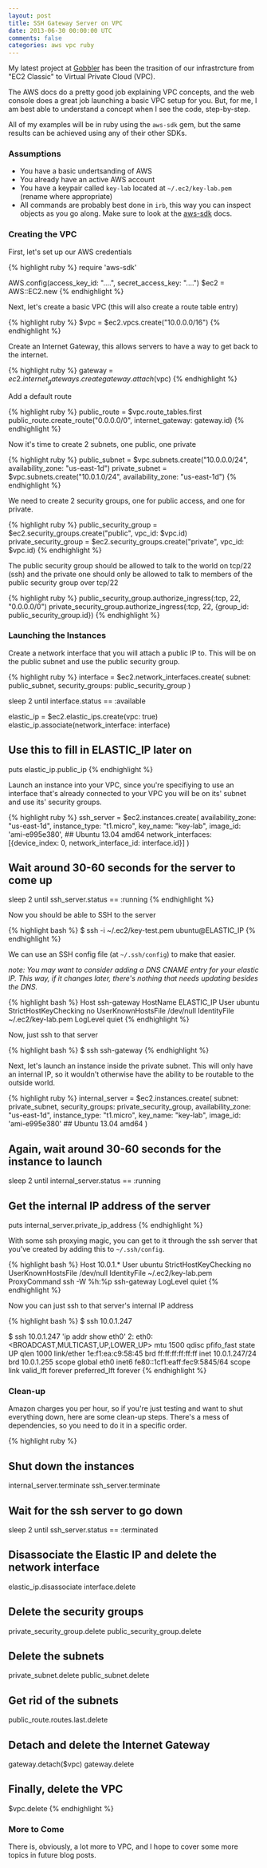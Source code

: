 ```yaml
---           
layout: post
title: SSH Gateway Server on VPC
date: 2013-06-30 00:00:00 UTC
comments: false
categories: aws vpc ruby
---
```


My latest project at [Gobbler](http://gobbler.com) has been the trasition
of our infrastrcture from "EC2 Classic" to Virtual Private Cloud (VPC).

The AWS docs do a pretty good job explaining VPC concepts, and the web
console does a great job launching a basic VPC setup for you. But, for
me, I am best able to understand a concept when I see the code,
step-by-step.

All of my examples will be in ruby using the `aws-sdk` gem, but the same
results can be achieved using any of their other SDKs.

### Assumptions

  * You have a basic undertsanding of AWS
  * You already have an active AWS account
  * You have a keypair called `key-lab` located at `~/.ec2/key-lab.pem` (rename where appropriate)
  * All commands are probably best done in `irb`, this way you can
    inspect objects as you go along. Make sure to look at the [aws-sdk](http://rdoc.info/gems/aws-sdk/frames/) docs.


### Creating the VPC

First, let's set up our AWS credentials

{% highlight ruby %}
  require 'aws-sdk'

  AWS.config(access_key_id: "....", secret_access_key: "....")
  $ec2 = AWS::EC2.new
{% endhighlight %}

Next, let's create a basic VPC (this will also create a route table
entry)

{% highlight ruby %}
  $vpc = $ec2.vpcs.create("10.0.0.0/16")
{% endhighlight %}

Create an Internet Gateway, this allows servers to have a way to get
back to the internet.

{% highlight ruby %}
  gateway = $ec2.internet_gateways.create
  gateway.attach($vpc)
{% endhighlight %}

Add a default route

{% highlight ruby %}
  public_route = $vpc.route_tables.first
  public_route.create_route("0.0.0.0/0", internet_gateway: gateway.id)
{% endhighlight %}

Now it's time to create 2 subnets, one public, one private

{% highlight ruby %}
  public_subnet = $vpc.subnets.create("10.0.0.0/24", availability_zone: "us-east-1d")
  private_subnet = $vpc.subnets.create("10.0.1.0/24", availability_zone: "us-east-1d")
{% endhighlight %}

We need to create 2 security groups, one for public access, and one for
private. 

{% highlight ruby %}
  public_security_group = $ec2.security_groups.create("public", vpc_id: $vpc.id)
  private_security_group = $ec2.security_groups.create("private", vpc_id: $vpc.id)
{% endhighlight %}

The public security group should be allowed to talk to the
world on tcp/22 (ssh) and the private one should only be allowed to talk
to members of the public security group over tcp/22

{% highlight ruby %}
  public_security_group.authorize_ingress(:tcp, 22, "0.0.0.0/0")
  private_security_group.authorize_ingress(:tcp, 22, {group_id: public_security_group.id})
{% endhighlight %}



### Launching the Instances

Create a network interface that you will attach a public IP to. This
will be on the public subnet and use the public security group.

{% highlight ruby %}
  interface = $ec2.network_interfaces.create(
    subnet: public_subnet,
    security_groups: public_security_group
  )

  sleep 2 until interface.status == :available

  elastic_ip = $ec2.elastic_ips.create(vpc: true)
  elastic_ip.associate(network_interface: interface)

  ## Use this to fill in ELASTIC_IP later on
  puts elastic_ip.public_ip
{% endhighlight %}

Launch an instance into your VPC, since you're specifiying to
use an interface that's already connected to your VPC you will be on
its' subnet and use its' security groups.

{% highlight ruby %}
  ssh_server = $ec2.instances.create(
    availability_zone: "us-east-1d",
    instance_type: "t1.micro",
    key_name: "key-lab",
    image_id: 'ami-e995e380', ## Ubuntu 13.04 amd64
    network_interfaces: [{device_index: 0, network_interface_id: interface.id}]
  )

  ## Wait around 30-60 seconds for the server to come up
  sleep 2 until ssh_server.status == :running
{% endhighlight %}

Now you should be able to SSH to the server

{% highlight bash %}
  $ ssh -i ~/.ec2/key-test.pem ubuntu@ELASTIC_IP
{% endhighlight %}

We can use an SSH config file (at `~/.ssh/config`) to make that easier.

_note: You may want to consider adding a DNS CNAME entry for your
elastic IP. This way, if it changes later, there's nothing that needs
updating besides the DNS._

{% highlight bash %}
Host ssh-gateway
   HostName ELASTIC_IP
   User ubuntu
   StrictHostKeyChecking no
   UserKnownHostsFile /dev/null
   IdentityFile ~/.ec2/key-lab.pem
   LogLevel quiet
{% endhighlight %}

Now, just ssh to that server

{% highlight bash %}
  $ ssh ssh-gateway
{% endhighlight %}

Next, let's launch an instance inside the private subnet. This will only
have an internal IP, so it wouldn't otherwise have the ability to
be routable to the outside world.

{% highlight ruby %}
  internal_server = $ec2.instances.create(
    subnet: private_subnet,
    security_groups: private_security_group,
    availability_zone: "us-east-1d",
    instance_type: "t1.micro",
    key_name: "key-lab",
    image_id: 'ami-e995e380' ## Ubuntu 13.04 amd64
  )

  ## Again, wait around 30-60 seconds for the instance to launch
  sleep 2 until internal_server.status == :running

  ## Get the internal IP address of the server
  puts internal_server.private_ip_address
{% endhighlight %}

With some ssh proxying magic, you can get to it through the ssh
server that you've created by adding this to `~/.ssh/config`.

{% highlight bash %}
Host 10.0.1.*
   User ubuntu
   StrictHostKeyChecking no
   UserKnownHostsFile /dev/null
   IdentityFile ~/.ec2/key-lab.pem
   ProxyCommand ssh -W %h:%p ssh-gateway
   LogLevel quiet
{% endhighlight %}

Now you can just ssh to that server's internal IP address

{% highlight bash %}
  $ ssh 10.0.1.247

  $ ssh 10.0.1.247 'ip addr show eth0'
  2: eth0: <BROADCAST,MULTICAST,UP,LOWER_UP> mtu 1500 qdisc pfifo_fast state UP qlen 1000
      link/ether 1e:f1:ea:c9:58:45 brd ff:ff:ff:ff:ff:ff
      inet 10.0.1.247/24 brd 10.0.1.255 scope global eth0
      inet6 fe80::1cf1:eaff:fec9:5845/64 scope link 
         valid_lft forever preferred_lft forever
{% endhighlight %}

### Clean-up

Amazon charges you per hour, so if you're just testing and want to shut
everything down, here are some clean-up steps. There's a mess of
dependencies, so you need to do it in a specific order.

{% highlight ruby %}
  ## Shut down the instances
  internal_server.terminate
  ssh_server.terminate

  ## Wait for the ssh server to go down
  sleep 2 until ssh_server.status == :terminated

  ## Disassociate the Elastic IP and delete the network interface
  elastic_ip.disassociate
  interface.delete

  ## Delete the security groups
  private_security_group.delete
  public_security_group.delete

  ## Delete the subnets
  private_subnet.delete
  public_subnet.delete

  ## Get rid of the subnets
  public_route.routes.last.delete

  ## Detach and delete the Internet Gateway
  gateway.detach($vpc)
  gateway.delete

  ## Finally, delete the VPC
  $vpc.delete
{% endhighlight %}


### More to Come

There is, obviously, a lot more to VPC, and I hope to cover some more
topics in future blog posts. 
